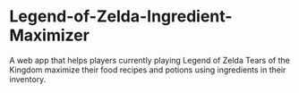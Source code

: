# Legend-of-Zelda-Ingredient-Maximizer
A web app that helps players currently playing Legend of Zelda Tears of the Kingdom maximize their food recipes and potions using ingredients in their inventory.
